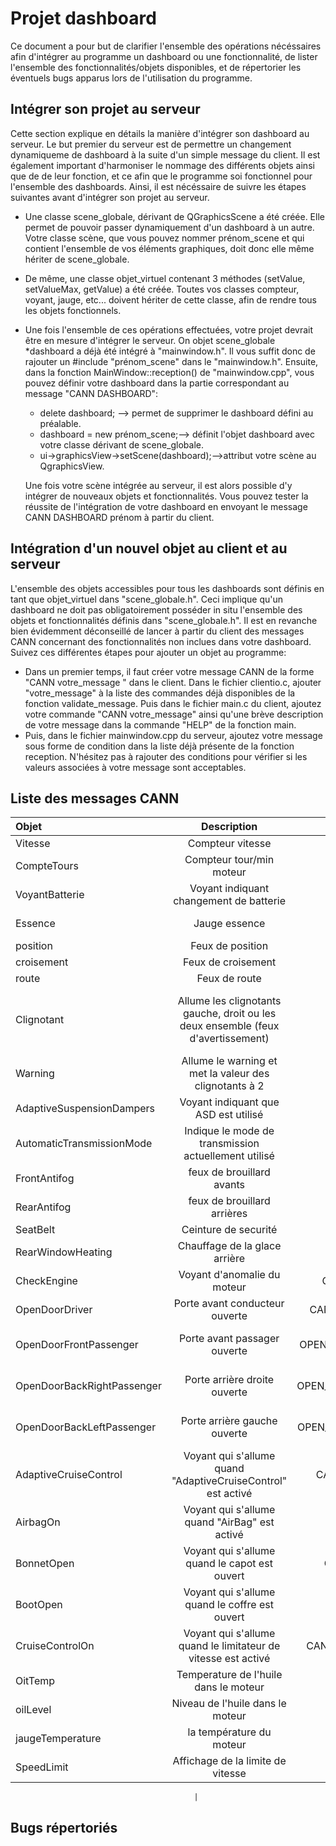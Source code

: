 # Projet dashboard
Ce document a pour but de clarifier l'ensemble des opérations nécéssaires afin
d'intégrer au programme un dashboard ou une fonctionnalité, de lister
l'ensemble des fonctionnalités/objets disponibles, et de répertorier les
éventuels bugs apparus lors de l'utilisation du programme.

## Intégrer son projet au serveur
Cette section explique en détails la manière d'intégrer son dashboard au
serveur. Le but premier du serveur est de permettre un changement dynamiqueme de
dashboard à la suite d'un simple message du client. Il est également important
d'harmoniser le nommage des différents objets ainsi que de de leur fonction, et
ce afin que le programme soi fonctionnel pour l'ensemble des dashboards. Ainsi,
il est nécéssaire de suivre les étapes suivantes avant d'intégrer son projet au
serveur.

* Une classe scene\_globale, dérivant de QGraphicsScene a été créée. Elle permet
de pouvoir passer dynamiquement d'un dashboard à un autre. Votre classe scène,
que vous pouvez nommer prénom_scene et qui contient l'ensemble de vos éléments
graphiques, doit donc elle même hériter de scene\_globale. 
* De même, une classe objet_virtuel contenant 3 méthodes (setValue, setValueMax,
getValue) a été créée. Toutes vos classes compteur, voyant, jauge, etc...
doivent hériter de cette classe, afin de rendre tous les objets fonctionnels. 
* Une fois l'ensemble de ces opérations effectuées, votre projet devrait être en
mesure d'intégrer le serveur. On objet scene_globale *dashboard a déjà été
intégré à "mainwindow.h". Il vous suffit donc de rajouter un #include
"prénom_scene" dans le "mainwindow.h". Ensuite, dans la fonction
MainWindow::reception() de "mainwindow.cpp", vous pouvez définir votre
dashboard dans la partie correspondant au message "CANN DASHBOARD":
    - delete dashboard; --> permet de supprimer le dashboard défini au
    préalable.
    - dashboard = new prénom_scene;--> définit l'objet dashboard avec votre
    classe dérivant de scene_globale.
    - ui->graphicsView->setScene(dashboard);-->attribut votre scène au
    QgraphicsView.

   Une fois votre scène intégrée au serveur, il est alors possible d'y intégrer
   de nouveaux objets et fonctionnalités. Vous pouvez tester la réussite de
   l'intégration de votre dashboard en envoyant le message CANN DASHBOARD prénom
   à partir du client.

## Intégration d'un nouvel objet au client et au serveur

L'ensemble des objets accessibles pour tous les dashboards sont définis en tant
que objet_virtuel dans "scene_globale.h". Ceci implique qu'un dashboard ne doit
pas obligatoirement posséder in situ l'ensemble des objets et fonctionnalités
définis dans "scene_globale.h". Il est en revanche bien évidemment déconseillé
de lancer à partir du client des messages CANN concernant des fonctionnalités
non inclues dans votre dashboard. Suivez ces différentes étapes pour ajouter un
objet au programme:

* Dans un premier temps, il faut créer votre message CANN de la forme "CANN votre_message " dans le client. Dans le fichier clientio.c, ajouter "votre_message" à la liste des commandes déjà disponibles de la fonction validate_message.
Puis dans le fichier main.c du client, ajoutez votre commande "CANN votre_message" ainsi qu'une brève description de votre message dans la commande "HELP" de la fonction main.
* Puis, dans le fichier mainwindow.cpp du serveur, ajoutez votre message sous forme de condition dans la liste déjà présente de la fonction reception. N'hésitez pas à rajouter des conditions pour vérifier si les valeurs associées à votre message sont acceptables.

## Liste des messages CANN

| Objet                      | Description                                                                      | Message CANN                      | Valeurs                                                                 |
|:-------------------------- |:--------------------------------------------------------------------------------:|:---------------------------------:| -----------------------------------------------------------------------:|
| Vitesse                    | Compteur vitesse                                                                 | CANN SPEED X                      | X=vitesse                                                               |
| CompteTours                | Compteur tour/min moteur                                                         | CANN RPM X                        | X=rpm                                                                   |
| VoyantBatterie             | Voyant indiquant changement de batterie                                          | CANN BATTERY_LIGHT                | 0 éteint,1 allumé                                                       |
| Essence                    | Jauge essence                                                                    | CANN GAZ X                        | X=%d'essence restant                                                    |
| position                   | Feux de position                                                                 | CANN LIGHT X                      | 0=éteint, 1=allumé                                                      |
| croisement                 | Feux de croisement                                                               | CANN LIGHT X                      | 0=éteint, 2=allumé                                                      |
| route                      | Feux de route                                                                    | CANN LIGHT X                      | 0=éteint, 3=allumé                                                      |
| Clignotant                 | Allume les clignotants gauche, droit ou les deux ensemble (feux d'avertissement) | CANN TURN X                       | 1=clignotant droit,-1=clignotant gauche, 2 clignotant les deux 0=éteint |
| Warning                    | Allume le warning et met la valeur des clignotants à 2                           | CANN WARNING X                    | 0=éteint, 1=allumé                                                      |
| AdaptiveSuspensionDampers  | Voyant indiquant que ASD est utilisé                                             | CANN ASD X                        | 0 éteint, 1 allumé                                                      |
| AutomaticTransmissionMode  | Indique le mode de transmission actuellement utilisé                             | CANN MODE  X                      | 1=P, 2=R, 3=N, 4=D                                                      |
| FrontAntifog               | feux de brouillard avants                                                        | CANN FRONT_FOG X                  | 0=éteint, 1=allumé                                                      |
| RearAntifog                | feux de brouillard arrières                                                      | CANN REAR_FOG X                   | 0=éteint, 1=allumé                                                      |
| SeatBelt                   | Ceinture de securité                                                             | CANN SEAT_BELT X                  | 0=éteint, 1=allumé                                                      |
| RearWindowHeating          | Chauffage de la glace arrière                                                    | CANN RW_HEAT X                    | 0=éteint, 1=allumé                                                      |
| CheckEngine                | Voyant d'anomalie du moteur                                                      | CANN CHECK_ENGINE X               | 0=éteint, 1=allumé                                                      |
| OpenDoorDriver             | Porte avant conducteur ouverte                                                   | CANN OPEN_DOOR_DRIVER X           | 0=éteint, 1=allumé                                                      |
| OpenDoorFrontPassenger     | Porte avant passager ouverte                                                     | CANN OPEN_DOOR_FRONT_PASSENGER X  | 0=éteint, 1=allumé                                                      |
| OpenDoorBackRightPassenger | Porte arrière droite ouverte                                                     | CANN OPEN_DOOR_BACK_R_PASSENGER X | 0=éteint, 1=allumé                                                      |
| OpenDoorBackLeftPassenger  | Porte arrière gauche ouverte                                                     | CANN OPEN_DOOR_BACK_L_PASSENGER X | 0=éteint, 1=allumé                                                      |
| AdaptiveCruiseControl      | Voyant qui s'allume quand "AdaptiveCruiseControl" est activé                     | CANN CRUISE_CONTROL X             | 0=éteint, 1=allumé                                                      |
| AirbagOn                   | Voyant qui s'allume quand "AirBag" est activé                                    | CANN AIRBAG_ON X                  | 0=éteint, 1=allumé                                                      |
| BonnetOpen                 | Voyant qui s'allume quand le capot est ouvert                                    | CANN BONNET_OPEN X                | 0=éteint, 1=allumé                                                      |
| BootOpen                   |  Voyant qui s'allume quand le coffre est ouvert                                  | CANN BOOT_OPEN X                  | 0=éteint, 1=allumé                                                      |
| CruiseControlOn            | Voyant qui s'allume quand le limitateur de vitesse est activé                    | CANN CRUISE_CONTROL_ON X          | 0=éteint, 1=allumé                                                      |
| OitTemp                    | Temperature de l'huile dans le moteur                                            | CANN OIL_T X                      | x  entre 0 et  value_max                                                                     |
| oilLevel                    | Niveau de l'huile dans le moteur                                            | CANN OIL_L X                      | x  entre 0 et  value_max                                                                     |
| jaugeTemperature           | la température du moteur                                                         | CANN ENGINE_T X                   | x  jusqu'au  value_max                                                  | 
| SpeedLimit                 | Affichage de la limite de vitesse                                                | CANN SPEED_LIMIT X                | X=Limite de vitesse        


                                             |

## Bugs répertoriés